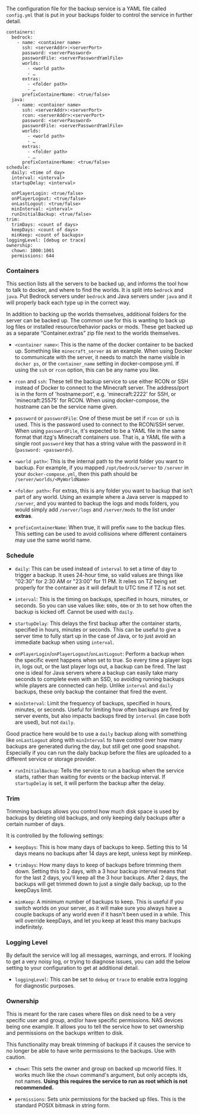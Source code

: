 The configuration file for the backup service is a YAML file called `config.yml` that is put in your backups folder to control the service in further detail.

```
containers:
  bedrock:
    - name: <container name>
      ssh: <serverAddr>:<serverPort>
      password: <serverPassword>
      passwordFile: <serverPasswordYamlFile>
      worlds:
        - <world path>
        - …
      extras:
        - <folder path>
        - …
      prefixContainerName: <true/false>
  java:
    - name: <container name>
      ssh: <serverAddr>:<serverPort>
      rcon: <serverAddr>:<serverPort>
      password: <serverPassword>
      passwordFile: <serverPasswordYamlFile>
      worlds:
        - <world path>
        - …
      extras:
        - <folder path>
        - …
      prefixContainerName: <true/false>
schedule:
  daily: <time of day>
  interval: <interval>
  startupDelay: <interval>

  onPlayerLogin: <true/false>
  onPlayerLogout: <true/false>
  onLastLogout: <true/false>
  minInterval: <interval>
  runInitialBackup: <true/false>
trim:
  trimDays: <count of days>
  keepDays: <count of days>
  minKeep: <count of backups>
loggingLevel: [debug or trace]
ownership:
  chown: 1000:1001
  permissions: 644
```

### Containers

This section lists all the servers to be backed up, and informs the tool how to talk to docker, and where to find the worlds. It is split into `bedrock` and `java`. Put Bedrock servers under `bedrock` and Java servers under `java` and it will properly back each type up in the correct way.

In addition to backing up the worlds themselves, additional folders for the server can be backed up. The common use for this is wanting to back up log files or installed resource/behavior packs or mods. These get backed up as a separate “Container.extras” zip file next to the worlds themselves.

* `<container name>`: This is the name of the docker container to be backed up. Something like `minecraft_server` as an example. When using Docker to communicate with the server, it needs to match the name visible in `docker ps`, or the `container_name` setting in docker-compose.yml. If using the `ssh` or `rcon` option, this can be any name you like.

* `rcon` and `ssh`: These tell the backup service to use either RCON or SSH instead of Docker to connect to the Minecraft server. The address/port is in the form of 'hostname:port', e.g. 'minecraft:2222' for SSH, or 'minecraft:25575' for RCON. When using docker-compose, the hostname can be the service name given.

* `password` or `passwordFile`: One of these must be set if `rcon` or `ssh` is used. This is the password used to connect to the RCON/SSH server. When using `passwordFile`, it's expected to be a YAML file in the same format that itzg's Minecraft containers use. That is, a YAML file with a single root `password` key that has a string value with the password in it (`password: <password>`).

* `<world path>`: This is the internal path to the world folder you want to backup. For example, if you mapped `/opt/bedrock/server` to `/server` in your `docker-compose.yml`, then this path should be `/server/worlds/<MyWorldName>`

* `<folder path>`: For extras, this is any folder you want to backup that isn’t part of any world. Using an example where a Java server is mapped to `/server`, and you wanted to backup the logs and mods folders, you would simply add `/server/logs` and `/server/mods` to the list under **extras**.

* `prefixContainerName`: When true, it will prefix `name` to the backup files. This setting can be used to avoid collisions where different containers may use the same world name.

### Schedule

* `daily`: This can be used instead of `interval` to set a time of day to trigger a backup. It uses 24-hour time, so valid values are things like "02:30" for 2:30 AM or "23:00" for 11 PM. It relies on TZ being set properly for the container as it will default to UTC time if TZ is not set.

* `interval`: This is the timing on backups, specified in hours, minutes, or seconds. So you can use values like: `600s`, `60m` or `3h` to set how often the backup is kicked off. Cannot be used with `daily`.

* `startupDelay`: This delays the first backup after the container starts, specified in hours, minutes or seconds. This can be useful to give a server time to fully start up in the case of Java, or to just avoid an immediate backup when using `interval`.

* `onPlayerLogin`/`onPlayerLogout`/`onLastLogout`: Perform a backup when the specific event happens when set to true. So every time a player logs in, logs out, or the last player logs out, a backup can be fired. The last one is ideal for Java servers where a backup can easily take many seconds to complete even with an SSD, so avoiding running backups while players are connected can help. Unlike `interval` and `daily` backups, these only backup the container that fired the event.

* `minInterval`: Limit the frequency of backups, specified in hours, minutes, or seconds. Useful for limiting how often backups are fired by server events, but also impacts backups fired by `interval` (in case both are used), but not `daily`.

Good practice here would be to use a `daily` backup along with something like `onLastLogout` along with `minInterval` to have control over how many backups are generated during the day, but still get one good snapshot. Especially if you can run the daily backup before the files are uploaded to a different service or storage provider.

* `runInitialBackup`: Tells the service to run a backup when the service starts, rather than waiting for events or the backup interval. If `startupDelay` is set, it will perform the backup after the delay.

### Trim

Trimming backups allows you control how much disk space is used by backups by deleting old backups, and only keeping daily backups after a certain number of days.

It is controlled by the following settings:

* `keepDays`: This is how many days of backups to keep. Setting this to 14 days means no backups after 14 days are kept, unless kept by minKeep.

* `trimDays`: How many days to keep of backups before trimming them down. Setting this to 2 days, with a 3 hour backup interval means that for the last 2 days, you'll keep all the 3 hour backups. After 2 days, the backups will get trimmed down to just a single daily backup, up to the keepDays limit.

* `minKeep`: A minimum number of backups to keep. This is useful if you switch worlds on your server, as it will make sure you always have a couple backups of any world even if it hasn't been used in a while. This will override keepDays, and let you keep at least this many backups indefinitely.

### Logging Level

By default the service will log all messages, warnings, and errors. If looking to get a very noisy log, or trying to diagnose issues, you can add the below setting to your configuration to get at additional detail.

* `loggingLevel`: This can be set to `debug` or `trace` to enable extra logging for diagnostic purposes.

### Ownership

This is meant for the rare cases where files on disk need to be a very specific user and group, and/or have specific permissions. NAS devices being one example. It allows you to tell the service how to set ownership and permissions on the backups written to disk.

This functionality may break trimming of backups if it causes the service to no longer be able to have write permissions to the backups. Use with caution.

* `chown`: This sets the owner and group on backed up mcworld files. It works much like the `chown` command's argument, but only accepts ids, not names. **Using this requires the service to run as root which is not recommended.**

* `permissions`: Sets unix permissions for the backed up files. This is the standard POSIX bitmask in string form.
